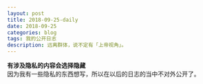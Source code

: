 ```yaml
---
layout: post
title: 2018-09-25-daily
date: 2018-09-25
categories: blog
tags: 我的公开日志
description: 远离群体，说不定有「上帝视角」。
---
```

**有涉及隐私的内容会选择隐藏**  
因为我有一些隐私的东西想写，所以在以后的日志的当中不对外公开了。
